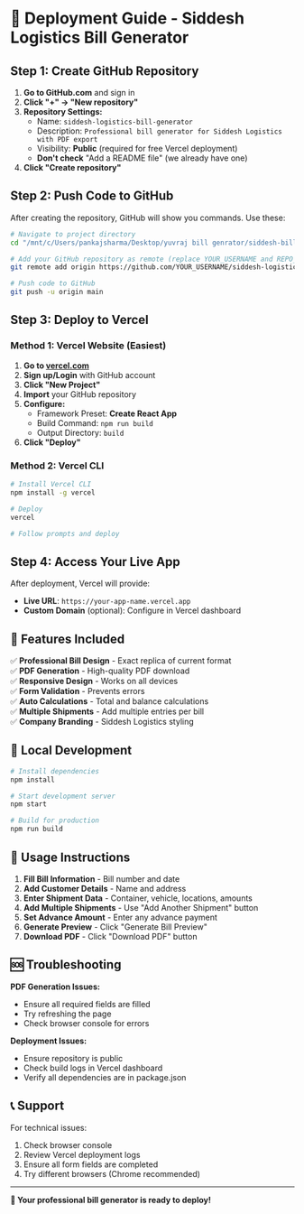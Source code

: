 # 🚀 Deployment Guide - Siddesh Logistics Bill Generator

## Step 1: Create GitHub Repository

1. **Go to GitHub.com** and sign in
2. **Click "+" → "New repository"**
3. **Repository Settings:**
   - Name: `siddesh-logistics-bill-generator`
   - Description: `Professional bill generator for Siddesh Logistics with PDF export`
   - Visibility: **Public** (required for free Vercel deployment)
   - **Don't check** "Add a README file" (we already have one)
4. **Click "Create repository"**

## Step 2: Push Code to GitHub

After creating the repository, GitHub will show you commands. Use these:

```bash
# Navigate to project directory
cd "/mnt/c/Users/pankajsharma/Desktop/yuvraj bill genrator/siddesh-bill-generator"

# Add your GitHub repository as remote (replace YOUR_USERNAME and REPO_NAME)
git remote add origin https://github.com/YOUR_USERNAME/siddesh-logistics-bill-generator.git

# Push code to GitHub
git push -u origin main
```

## Step 3: Deploy to Vercel

### Method 1: Vercel Website (Easiest)
1. **Go to [vercel.com](https://vercel.com)**
2. **Sign up/Login** with GitHub account
3. **Click "New Project"**
4. **Import** your GitHub repository
5. **Configure:**
   - Framework Preset: **Create React App**
   - Build Command: `npm run build`
   - Output Directory: `build`
6. **Click "Deploy"**

### Method 2: Vercel CLI
```bash
# Install Vercel CLI
npm install -g vercel

# Deploy
vercel

# Follow prompts and deploy
```

## Step 4: Access Your Live App

After deployment, Vercel will provide:
- **Live URL**: `https://your-app-name.vercel.app`
- **Custom Domain** (optional): Configure in Vercel dashboard

## 🎯 Features Included

✅ **Professional Bill Design** - Exact replica of current format  
✅ **PDF Generation** - High-quality PDF download  
✅ **Responsive Design** - Works on all devices  
✅ **Form Validation** - Prevents errors  
✅ **Auto Calculations** - Total and balance calculations  
✅ **Multiple Shipments** - Add multiple entries per bill  
✅ **Company Branding** - Siddesh Logistics styling  

## 🔧 Local Development

```bash
# Install dependencies
npm install

# Start development server
npm start

# Build for production
npm run build
```

## 📱 Usage Instructions

1. **Fill Bill Information** - Bill number and date
2. **Add Customer Details** - Name and address
3. **Enter Shipment Data** - Container, vehicle, locations, amounts
4. **Add Multiple Shipments** - Use "Add Another Shipment" button
5. **Set Advance Amount** - Enter any advance payment
6. **Generate Preview** - Click "Generate Bill Preview"
7. **Download PDF** - Click "Download PDF" button

## 🆘 Troubleshooting

**PDF Generation Issues:**
- Ensure all required fields are filled
- Try refreshing the page
- Check browser console for errors

**Deployment Issues:**
- Ensure repository is public
- Check build logs in Vercel dashboard
- Verify all dependencies are in package.json

## 📞 Support

For technical issues:
1. Check browser console
2. Review Vercel deployment logs
3. Ensure all form fields are completed
4. Try different browsers (Chrome recommended)

---

**🎉 Your professional bill generator is ready to deploy!**

